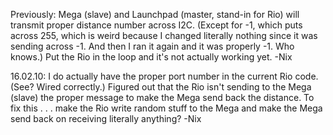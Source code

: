 Previously: Mega (slave) and Launchpad (master, stand-in for Rio) will transmit proper distance number across I2C. (Except for -1, which puts across 255, which is weird because I changed literally nothing since it was sending across -1. And then I ran it again and it was properly -1. Who knows.) Put the Rio in the loop and it's not actually working yet. -Nix

16.02.10: I do actually have the proper port number in the current Rio code. (See? Wired correctly.) Figured out that the Rio isn't sending to the Mega (slave) the proper message to make the Mega send back the distance. To fix this . . . make the Rio write random stuff to the Mega and make the Mega send back on receiving literally anything? -Nix